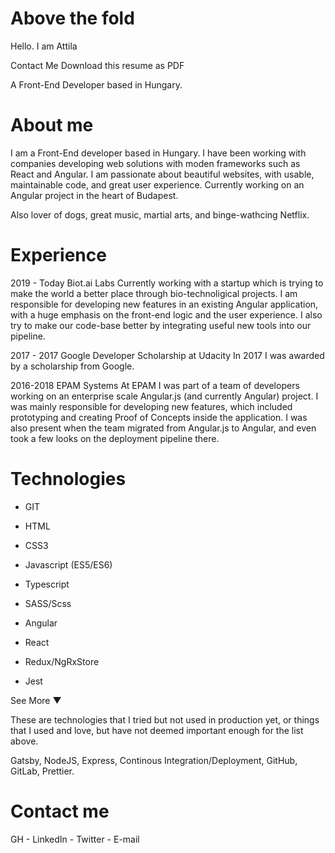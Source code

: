 # Above the fold

Hello.
I am
Attila

Contact Me
Download this resume as PDF

A Front-End Developer
based in Hungary.

# About me

I am a Front-End developer based in Hungary.
I have been working with companies developing web solutions with moden frameworks such as React and Angular.
I am passionate about beautiful websites, with usable, maintainable code, and great user experience.
Currently working on an Angular project in the heart of Budapest.

Also lover of dogs, great music, martial arts, and binge-wathcing Netflix.

# Experience

2019 - Today
Biot.ai Labs
Currently working with a startup which is trying to make the world a better place through bio-technoligical projects.
I am responsible for developing new features in an existing Angular application,
with a huge emphasis on the front-end logic and the user experience.
I also try to make our code-base better by integrating useful new tools into our pipeline.

2017 - 2017
Google Developer Scholarship at Udacity
In 2017 I was awarded by a scholarship from Google.

2016-2018
EPAM Systems
At EPAM I was part of a team of developers working on an enterprise scale Angular.js (and currently Angular) project.
I was mainly responsible for developing new features, which included prototyping and creating Proof of Concepts inside the application.
I was also present when the team migrated from Angular.js to Angular, and even took a few looks on the deployment pipeline there.

# Technologies

- GIT
- HTML
- CSS3
- Javascript (ES5/ES6)
- Typescript
- SASS/Scss

- Angular
- React
- Redux/NgRxStore
- Jest

See More ▼

These are technologies that I tried but not used in production yet,
or things that I used and love, but have not deemed important enough for the list above.

Gatsby, NodeJS, Express, Continous Integration/Deployment, GitHub, GitLab, Prettier.

# Contact me

GH - LinkedIn - Twitter - E-mail
